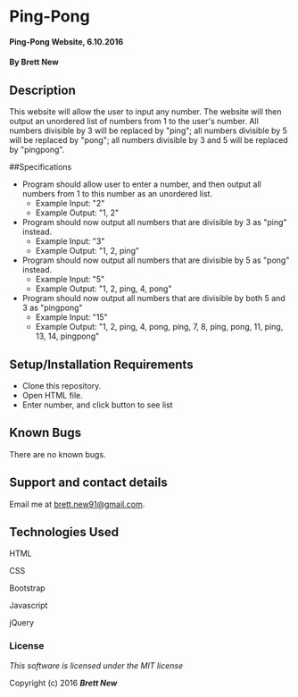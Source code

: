 # Ping-Pong

#### Ping-Pong Website, 6.10.2016

#### By Brett New

## Description

This website will allow the user to input any number. The website will then output an unordered list of numbers from 1 to the user's number. All numbers divisible by 3 will be replaced by "ping"; all numbers divisible by 5 will be replaced by "pong"; all numbers divisible by 3 and 5 will be replaced by "pingpong".
<!-- Put link to live site -->

##Specifications

- Program should allow user to enter a number, and then output all numbers from 1 to this number as an unordered list.
  - Example Input: "2"
  - Example Output: "1, 2"
- Program should now output all numbers that are divisible by 3 as "ping" instead.
  - Example Input: "3"
  - Example Output: "1, 2, ping"
- Program should now output all numbers that are divisible by 5 as "pong" instead.
  - Example Input: "5"
  - Example Output: "1, 2, ping, 4, pong"
- Program should now output all numbers that are divisible by both 5 and 3 as "pingpong"
  - Example Input: "15"
  - Example Output: "1, 2, ping, 4, pong, ping, 7, 8, ping, pong, 11, ping, 13, 14, pingpong"

## Setup/Installation Requirements

- Clone this repository.
- Open HTML file.
- Enter number, and click button to see list

## Known Bugs

There are no known bugs.

## Support and contact details

Email me at brett.new91@gmail.com.

## Technologies Used

HTML

CSS

Bootstrap

Javascript

jQuery

### License

*This software is licensed under the MIT license*

Copyright (c) 2016 **_Brett New_**

